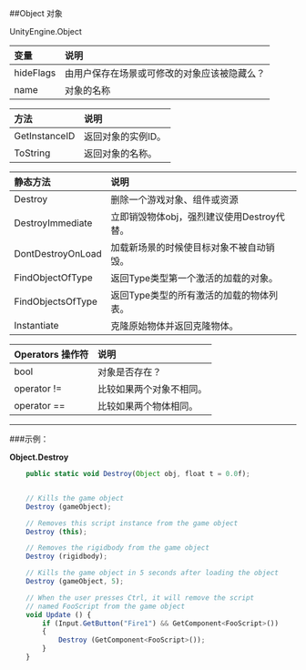 ##Object 对象

UnityEngine.Object

|变量|说明|
|:--|:--|
|hideFlags|由用户保存在场景或可修改的对象应该被隐藏么？|
|name|对象的名称|


|方法|说明|
|:--|:--|
|GetInstanceID|返回对象的实例ID。|
|ToString|返回对象的名称。|

|静态方法|说明|
|:--|:--|
|Destroy|删除一个游戏对象、组件或资源|
|DestroyImmediate|立即销毁物体obj，强烈建议使用Destroy代替。|
|DontDestroyOnLoad|加载新场景的时候使目标对象不被自动销毁。|
|FindObjectOfType|返回Type类型第一个激活的加载的对象。|
|FindObjectsOfType|返回Type类型的所有激活的加载的物体列表。|
|Instantiate|克隆原始物体并返回克隆物体。|


|Operators 操作符|说明|
|:--|:--|
|bool|对象是否存在？|
|operator !=|比较如果两个对象不相同。|
|operator ==|比较如果两个物体相同。|

---
###示例：

**Object.Destroy**

```javascript
    public static void Destroy(Object obj, float t = 0.0f);


    // Kills the game object
    Destroy (gameObject);

    // Removes this script instance from the game object
    Destroy (this);

    // Removes the rigidbody from the game object
    Destroy (rigidbody);

    // Kills the game object in 5 seconds after loading the object
    Destroy (gameObject, 5);

    // When the user presses Ctrl, it will remove the script
    // named FooScript from the game object
    void Update () {
        if (Input.GetButton("Fire1") && GetComponent<FooScript>())
        {
            Destroy (GetComponent<FooScript>());
        }
    }
```


